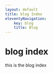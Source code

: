 ```yaml
---
layout: default
title: blog Index
eleventyNavigation:
    key: blog
    title: Blog
---
```

# blog index

this is the blog index